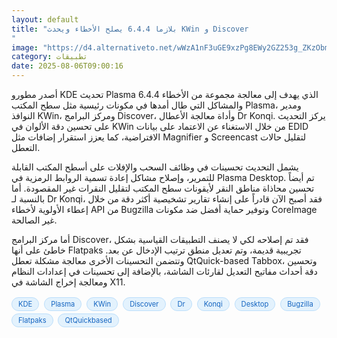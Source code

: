 ```yaml
---
layout: default
title: "بلازما 6.4.4 يصلح الأخطاء ويحدث KWin و Discover
"
image: "https://d4.alternativeto.net/wWzA1nF3uGE9xzPg8EWy2GZ253g_ZKzObmL5wdPXOlg/rs:fill:1520:760:0/g:ce:0:0/YWJzOi8vZGlzdC9jb250ZW50LzE3NTQ0NzA4MTY0NzQucG5n.png"
category: تطبيقات
date: 2025-08-06T09:00:16
---
```


أصدر مطورو KDE تحديث Plasma 6.4.4 الذي يهدف إلى معالجة مجموعة من الأخطاء والمشاكل التي طال أمدها في مكونات رئيسية مثل سطح المكتب Plasma، ومدير النوافذ KWin، ومركز البرامج Discover، وأداة معالجة الأعطال Dr Konqi. يركز التحديث على تحسين دقة الألوان في KWin من خلال الاستغناء عن الاعتماد على بيانات EDID الافتراضية، كما يعزز استقرار إضافات مثل Magnifier و Screencast لتقليل حالات التعطل.

يشمل التحديث تحسينات في وظائف السحب والإفلات على أسطح المكتب القابلة للتمرير، وإصلاح مشاكل إعادة تسمية الروابط الرمزية في Plasma Desktop. تم أيضاً تحسين محاذاة مناطق النقر لأيقونات سطح المكتب لتقليل النقرات غير المقصودة. أما بالنسبة لـ Dr Konqi، فقد أصبح الآن قادراً على إنشاء تقارير تشخيصية أكثر دقة من خلال إعطاء الأولوية لأخطاء API من Bugzilla وتوفير حماية أفضل ضد مكونات CoreImage غير الصالحة.

أما مركز البرامج Discover، فقد تم إصلاحه لكي لا يصنف التطبيقات القياسية بشكل خاطئ على أنها Flatpaks تجريبية قديمة، وتم تعديل منطق ترتيب الإدخال عن بعد. وتتضمن التحسينات الأخرى معالجة مشكلة تعطل QtQuick-based Tabbox، وتحسين دقة أحداث مفاتيح التعديل لقارئات الشاشة، بالإضافة إلى تحسينات في إعدادات النظام ومعالجة إخراج الشاشة في X11.

<div style="margin-top:2px; margin-bottom:2px;"><a href="https://bidjadraft.github.io/?query=KDE" style="background:#e3f2fd; color:#1565c0; font-size:80%; border-radius:12px; padding:3px 10px; margin:2px 4px 2px 0; display:inline-block; border:1px solid #bbdefb; text-decoration:none;">KDE</a> <a href="https://bidjadraft.github.io/?query=Plasma" style="background:#e3f2fd; color:#1565c0; font-size:80%; border-radius:12px; padding:3px 10px; margin:2px 4px 2px 0; display:inline-block; border:1px solid #bbdefb; text-decoration:none;">Plasma</a> <a href="https://bidjadraft.github.io/?query=KWin" style="background:#e3f2fd; color:#1565c0; font-size:80%; border-radius:12px; padding:3px 10px; margin:2px 4px 2px 0; display:inline-block; border:1px solid #bbdefb; text-decoration:none;">KWin</a> <a href="https://bidjadraft.github.io/?query=Discover" style="background:#e3f2fd; color:#1565c0; font-size:80%; border-radius:12px; padding:3px 10px; margin:2px 4px 2px 0; display:inline-block; border:1px solid #bbdefb; text-decoration:none;">Discover</a> <a href="https://bidjadraft.github.io/?query=Dr" style="background:#e3f2fd; color:#1565c0; font-size:80%; border-radius:12px; padding:3px 10px; margin:2px 4px 2px 0; display:inline-block; border:1px solid #bbdefb; text-decoration:none;">Dr</a> <a href="https://bidjadraft.github.io/?query=Konqi" style="background:#e3f2fd; color:#1565c0; font-size:80%; border-radius:12px; padding:3px 10px; margin:2px 4px 2px 0; display:inline-block; border:1px solid #bbdefb; text-decoration:none;">Konqi</a> <a href="https://bidjadraft.github.io/?query=Desktop" style="background:#e3f2fd; color:#1565c0; font-size:80%; border-radius:12px; padding:3px 10px; margin:2px 4px 2px 0; display:inline-block; border:1px solid #bbdefb; text-decoration:none;">Desktop</a> <a href="https://bidjadraft.github.io/?query=Bugzilla" style="background:#e3f2fd; color:#1565c0; font-size:80%; border-radius:12px; padding:3px 10px; margin:2px 4px 2px 0; display:inline-block; border:1px solid #bbdefb; text-decoration:none;">Bugzilla</a> <a href="https://bidjadraft.github.io/?query=Flatpaks" style="background:#e3f2fd; color:#1565c0; font-size:80%; border-radius:12px; padding:3px 10px; margin:2px 4px 2px 0; display:inline-block; border:1px solid #bbdefb; text-decoration:none;">Flatpaks</a> <a href="https://bidjadraft.github.io/?query=QtQuickbased" style="background:#e3f2fd; color:#1565c0; font-size:80%; border-radius:12px; padding:3px 10px; margin:2px 4px 2px 0; display:inline-block; border:1px solid #bbdefb; text-decoration:none;">QtQuickbased</a></div><br><br>
